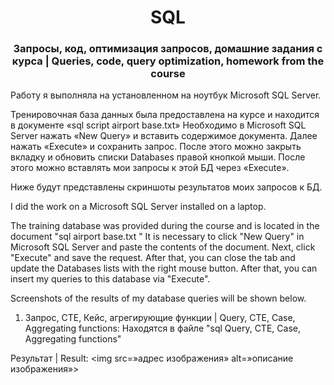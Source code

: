 <h1 align="center"> SQL</h1> 

<h3 align="center"> Запросы, код, оптимизация запросов, домашние задания с курса | Queries, code, query optimization, homework from the course </h3> 

Работу я выполняла на установленном на ноутбук Microsoft SQL Server.

Тренировочная база данных была предоставлена на курсе и находится в документе «sql script airport base.txt»
Необходимо в Microsoft SQL Server нажать «New Query» и вставить содержимое документа. Далее нажать «Execute» и сохранить запрос.
После этого можно закрыть вкладку и обновить списки Databases правой кнопкой мыши. После этого можно вставлять мои запросы к этой БД через «Execute».

Ниже будут представлены скриншоты результатов моих запросов к БД.

I did the work on a Microsoft SQL Server installed on a laptop.

The training database was provided during the course and is located in the document "sql airport base.txt "
It is necessary to click "New Query" in Microsoft SQL Server and paste the contents of the document. Next, click "Execute" and save the request.
After that, you can close the tab and update the Databases lists with the right mouse button. After that, you can insert my queries to this database via "Execute".

Screenshots of the results of my database queries will be shown below.



1. Запрос, CTE, Кейс, агрегирующие функции | Query, CTE, Case, Aggregating functions:
Находятся в файле "sql Query, CTE, Case, Aggregating functions"

Результат | Result:
<img src=»адрес изображения» alt=»описание изображения»>

